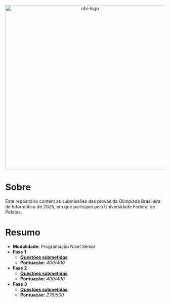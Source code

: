 <p align="center">
    <picture>
        <source media="(prefers-color-scheme: dark)" srcset="https://olimpiada.ic.unicamp.br/static/assets/img/logo-obi2025.svg">
        <source media="(prefers-color-scheme: light)" srcset="https://olimpiada.ic.unicamp.br/static/extras/misc/logo-obi2025-preto.svg">
        <img src="https://olimpiada.ic.unicamp.br/static/extras/misc/logo-obi2024-preto.svg" width="520" alt="obi-logo">
    </picture>
</p>

# Sobre

Este repositório contém as submissões das provas da Olimpíada Brasileira de Informática de 2025, em que participei pela Universidade Federal de Pelotas.

# Resumo

- **Modalidade:** Programação Nível Sênior
- **Fase 1**
    - [**Questões submetidas**](fases/local)
    - **Pontuação:** _400/400_
- **Fase 2**
    - [**Questões submetidas**](fases/estadual)
    - **Pontuação:** _400/400_
- **Fase 3**
    - [**Questões submetidas**](fases/nacional)
    - **Pontuação:** _276/500_